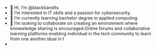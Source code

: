 - 👋 Hi, I’m @blackbandits
- 👀 I’m interested in IT skills and a passion for cybersecurity.
- 🌱 I’m currently learning bachelor degree in applied computing.
- 💞️ I’m looking to collaborate on creating an environment where knowwledge sharing is encouraged.Online forums and  collaborative learning platforms enabling individual in  the tech community to learn from one another.idual in t
- 

<!---
blackbandits/blackbandits is a ✨ special ✨ repository because its `README.md` (this file) appears on your GitHub profile.
You can click the Preview link to take a look at your changes.
--->
